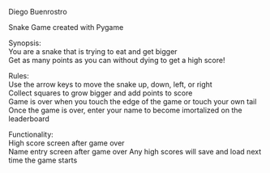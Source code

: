 Diego Buenrostro

Snake Game created with Pygame

Synopsis:<br/>
    You are a snake that is trying to eat and get bigger<br/>
    Get as many points as you can without dying to get a high score!<br/>

Rules:<br/>
    Use the arrow keys to move the snake up, down, left, or right<br/>
    Collect squares to grow bigger and add points to score<br/>
    Game is over when you touch the edge of the game or touch your own tail<br/>
    Once the game is over, enter your name to become imortalized on the leaderboard<br/>

Functionality:<br/>
    High score screen after game over<br/>
    Name entry screen after game over
    Any high scores will save and load next time the game starts<br/>